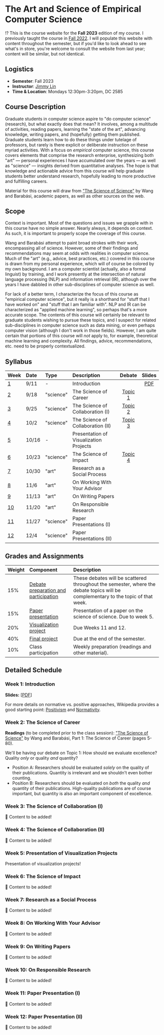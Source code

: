 # The Art and Science of Empirical Computer Science

⁉️ This is the course website for the **Fall 2023** edition of my course.
I previously taught the course in [Fall 2022](https://github.com/lintool/art-science-empirical-cs-2022f).
I will populate this website with content throughout the semester, but if you'd like to look ahead to see what's in store, you're welcome to consult the website from last year; content will be similar, but not identical.

## Logistics

+ **Semester**: Fall 2023
+ **Instructor**: [Jimmy Lin](https://cs.uwaterloo.ca/~jimmylin/)
+ **Time & Location**: Mondays 12:30pm-3:20pm, DC 2585

## Course Description

Graduate students in computer science aspire to "do computer science" (research), but what exactly does that mean?
It involves, among a multitude of activities, reading papers, learning the "state of the art", advancing knowledge, writing papers, and (hopefully) getting them published.
Graduate students learn how to do these things under tutelage of professors, but rarely is there explicit or deliberate instruction on these myriad activities.
With a focus on _empirical_ computer science, this course covers elements that comprise the research enterprise, synthesizing both "art" &mdash; personal experiences I have accumulated over the years &mdash; as well as "science" &mdash; insights derived from quantitative analyses.
The hope is that knowledge and actionable advice from this course will help graduate students better understand research, hopefully leading to more productive and fulfilling careers.

Material for this course will draw from ["The Science of Science"](https://www.dashunwang.com/book/the-science-of-science) by Wang and Barabási, academic papers, as well as other sources on the web.

## Scope

Context is important.
Most of the questions and issues we grapple with in this course have no simple answer.
Nearly always, it depends on context.
As such, it is important to properly scope the coverage of this course.

Wang and Barabási attempt to paint broad strokes with their work, encompassing all of science.
However, some of their findings and recommendations may seem at odds with realities in computer science.
Much of the "art" (e.g., advice, best practices, etc.) covered in this course is drawn from my personal experience, which will of course be colored by my own background.
I am a computer scientist (actually, also a formal linguist) by training, and I work presently at the intersection of natural language processing (NLP) and information retrieval (IR), although over the years I have dabbled in other sub-disciplines of computer science as well.

For lack of a better term, I characterize the focus of this course as "empirical computer science", but it really is a shorthand for "stuff that I have worked on" and "stuff that I am familiar with".
NLP and IR can be characterized as "applied machine learning", so perhaps that's a more accurate scope.
The contents of this course will certainly be relevant to graduate students wishing to pursue these topics, and I suspect for related sub-disciplines in computer science such as data mining, or even perhaps computer vision (although I don't work in those fields).
However, I am quite certain that portions of this course will _not_ apply to, for example, theoretical machine learning and complexity.
All findings, advice, recommendations, etc. need to be properly contextualized.

## Syllabus

| Week                                                | Date  | Type      | Description                            |         Debate         |          Slides          |
|:----------------------------------------------------|:------|:----------|:---------------------------------------|:----------------------:|:------------------------:|
| [1](#week-1-introduction)                           | 9/11  | -         | Introduction                           |                        | [PDF](slides/week01.pdf) |
| [2](#week-2-the-science-of-career)                  | 9/18  | "science" | The Science of Career                  | [Topic 1](debates.md)  |                          |
| [3](#week-3-the-science-of-collaboration-i)         | 9/25  | "science" | The Science of Collaboration (I)       | [Topic 2](debates.md)  |                          |
| [4](#week-4-the-science-of-collaboration-ii)        | 10/2  | "science" | The Science of Collaboration (II)      | [Topic 3](debates.md)  |                          |
| [5](#week-5-presentation-of-visualization-projects) | 10/16 | -         | Presentation of Visualization Projects |                        |                          |
| [6](#week-6-the-science-of-impact)                  | 10/23 | "science" | The Science of Impact                  | [Topic 4](debates.md)  |                          |
| [7](#week-7-research-as-a-social-process)           | 10/30 | "art"     | Research as a Social Process           |                        |                          |
| [8](#week-8-on-working-with-your-advisor)           | 11/6  | "art"     | On Working With Your Advisor           |                        |                          |
| [9](#week-9-on-writing-papers)                      | 11/13 | "art"     | On Writing Papers                      |                        |                          |
| [10](#week-10-on-responsible-research)              | 11/20 | "art"     | On Responsible Research                |                        |                          |
| [11](#week-11-paper-presentation-i)                 | 11/27 | "science" | Paper Presentations (I)                |                        |                          |
| [12](#week-12-paper-presentation-ii)                | 12/4  | "science" | Paper Presentations (II)               |                        |                          |

## Grades and Assignments

| Weight | Component                                          | Description                                                                                                                               |
|:-------|:---------------------------------------------------|:------------------------------------------------------------------------------------------------------------------------------------------|
| 15%    | [Debate preparation and participation](debates.md) | These debates will be scattered throughout the semester, where the debate topics will be complementary to the topic of that week.         |
| 15%    | [Paper presentation](paper-presentation.md)        | Presentation of a paper on the science of science. Due to week 5.                                                                         |
| 20%    | [Visualization project](project-vis.md)            | Due Weeks 11 and 12.                                                                                                                      |
| 40%    | [Final project](project-final.md)                  | Due at the end of the semester.                                                                                                           |
| 10%    | Class participation                                | Weekly preparation (readings and other material).                                                                                         |

## Detailed Schedule

### Week 1: Introduction

**Slides:** [[PDF](slides/week01.pdf)]

For more details on normative vs. positive approaches, Wikipedia provides a good starting point: [Positivism](https://en.wikipedia.org/wiki/Positivism) and [Normativity](https://en.wikipedia.org/wiki/Normativity).

### Week 2: The Science of Career

**Readings** (to be completed prior to the class session): ["The Science of Science"](https://www.dashunwang.com/book/the-science-of-science) by Wang and Barabási, Part 1: The Science of Career (pages 5-80).

We'll be having our debate on Topic 1: How should we evaluate excellence? Quality _only_ or quality _and_ quantity?

+ Position A: Researchers should be evaluated _solely_ on the quality of their publications. Quantity is irrelevant and we shouldn't even bother counting.
+ Position B: Researchers should be evaluated on _both_ the quality _and_ quantity of their publications. High-quality publications are of course important, but quantity is also an important component of excellence.

### Week 3: The Science of Collaboration (I)

🚧 Content to be added!

### Week 4: The Science of Collaboration (II)

🚧 Content to be added!

### Week 5: Presentation of Visualization Projects

Presentation of visualization projects!

### Week 6: The Science of Impact

🚧 Content to be added!

### Week 7: Research as a Social Process

🚧 Content to be added!

### Week 8: On Working With Your Advisor

🚧 Content to be added!

### Week 9: On Writing Papers

🚧 Content to be added!

### Week 10: On Responsible Research

🚧 Content to be added!

### Week 11: Paper Presentation (I)

🚧 Content to be added!

### Week 12: Paper Presentation (II)

🚧 Content to be added!
